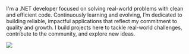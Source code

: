 I'm a .NET developer focused on solving real-world problems with clean and efficient code. Continuously learning and evolving, I’m dedicated to building reliable, impactful applications that reflect my commitment to quality and growth. I build projects here to tackle real-world challenges, contribute to the community, and explore new ideas.

![](https://github-profile-summary-cards.vercel.app/api/cards/profile-details?username=jvitorsoares74&theme=github)
